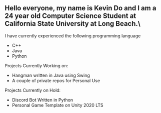 ## Hello everyone, my name is Kevin Do and I am a 24 year old Computer Science Student at California State University at Long Beach.\

I have currently experienced the following programming language
<ul>
  <li>C++</li>
  <li>Java</li>
  <li>Python</li>
</ul>

Projects Currently Working on:
<ul>
<li>Hangman written in Java using Swing</li>
<li>A couple of private repos for Personal Use</li>
</ul>

Projects Currently on Hold:
<ul>
<li>Discord Bot Written in Python</li>
<li>Personal Game Template on Unity 2020 LTS</li>
</ul>


<!--
**Kevinyock/kevinyock** is a ✨ _special_ ✨ repository because its `README.md` (this file) appears on your GitHub profile.

Here are some ideas to get you started:

- 🔭 I’m currently working on ...
- 🌱 I’m currently learning ...
- 👯 I’m looking to collaborate on ...
- 🤔 I’m looking for help with ...
- 💬 Ask me about ...
- 📫 How to reach me: ...
- 😄 Pronouns: ...
- ⚡ Fun fact: ...
-->
